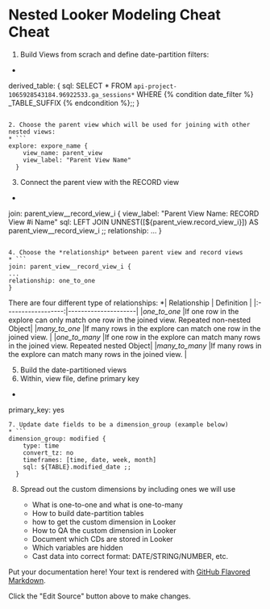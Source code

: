 # Nested Looker Modeling Cheat Cheat



1. Build Views from scrach and define date-partition filters:
* ```
derived_table: {
    sql:
      SELECT
        *
      FROM
        `api-project-1065928543184.96922533.ga_sessions*`
      WHERE
        {% condition date_filter %} _TABLE_SUFFIX {% endcondition %};;
}
```

2. Choose the parent view which will be used for joining with other nested views:
* ```
explore: expore_name {
    view_name: parent_view
    view_label: "Parent View Name"
  }
```
3. Connect the parent view with the RECORD view
* ```
join: parent_view__record_view_i {
  view_label: "Parent View Name: RECORD View #i Name"
  sql: LEFT JOIN UNNEST([${parent_view.record_view_i}]) AS parent_view__record_view_i ;;
  relationship: ...
  }
  ```

4. Choose the *relationship* between parent view and record views
* ```
join: parent_view__record_view_i {
  ...
  relationship: one_to_one
  }
  ```
  There are four different type of relationships:
  *| Relationship       | Definition          |
  |:------------------:|---------------------|
  |*one_to_one*        |If one row in the explore can only match one row in the joined view. Repeated non-nested Object|
  |*many_to_one*       |If many rows in the explore can match one row in the joined view.   |
  |*one_to_many*       |If one row in the explore can match many rows in the joined view. Repeated nested Object|
  |*many_to_many*      |If many rows in the explore can match many rows in the joined view. |


5. Build the date-partitioned views
6. Within, view file, define primary key
  * ```
primary_key: yes
```
7. Update date fields to be a dimension_group (example below)
* ```
dimension_group: modified {
    type: time
    convert_tz: no
    timeframes: [time, date, week, month]
    sql: ${TABLE}.modified_date ;;
  }
  ```

8. Spread out the custom dimensions by including ones we will use






    * What is one-to-one and what is one-to-many
    * How to build date-partition tables
    * how to get the custom dimension in Looker
    * How to QA the custom dimension in Looker
    * Document which CDs are stored in Looker
    * Which variables are hidden
    * Cast data into correct format: DATE/STRING/NUMBER, etc.

Put your documentation here! Your text is rendered with [GitHub Flavored Markdown](https://help.github.com/articles/github-flavored-markdown).

Click the "Edit Source" button above to make changes.
